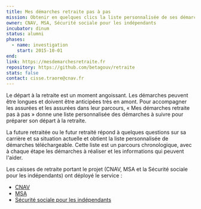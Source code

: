 ```yaml
---
title: Mes démarches retraite pas à pas
mission: Obtenir en quelques clics la liste personnalisée de ses démarches de retraite
owner: CNAV, MSA, Sécurité sociale pour les indépendants
incubator: dinum
status: alumni
phases:
  - name: investigation
    start: 2015-10-01
end:
link: https://mesdemarchesretraite.fr
repository: https://github.com/betagouv/retraite
stats: false
contact: cisse.traore@cnav.fr
---
```


Le départ à la retraite est un moment angoissant. Les démarches peuvent être longues et doivent être anticipées très en amont. Pour accompagner les assurées et les assurées dans leur parcours, « Mes démarches retraite pas à pas » donne une liste personnalisée des démarches à suivre pour préparer son départ à la retraite.

La future retraitée ou le futur retraité répond à quelques questions sur sa carrière et sa situation actuelle et obtient la liste personnalisée de démarches téléchargeable. Cette liste est un parcours chronologique, avec à chaque étape les démarches à réaliser et les informations qui peuvent l'aider.

Les caisses de retraite portant le projet (CNAV, MSA et la Sécurité sociale pour les indépendants) ont déployé le service :
- [CNAV](https://mesdemarchesretraite.fr/lassuranceretraite)
- [MSA](http://www.msa.fr/lfr/retraite/demande-de-retraite)
- [Sécurité sociale pour les indépendants](https://www.secu-independants.fr/retraite/mes-demarches-retraite/)
